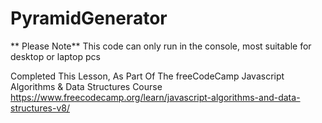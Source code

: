# PyramidGenerator
** Please Note**
This code can only run in the console, most suitable for desktop or laptop pcs

Completed This Lesson, As Part Of The freeCodeCamp Javascript Algorithms &amp; Data Structures Course
https://www.freecodecamp.org/learn/javascript-algorithms-and-data-structures-v8/
